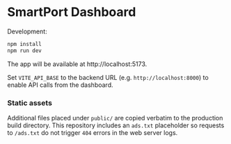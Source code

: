 # SmartPort Dashboard

Development:

```bash
npm install
npm run dev
```

The app will be available at http://localhost:5173.

Set `VITE_API_BASE` to the backend URL (e.g. `http://localhost:8000`) to enable
API calls from the dashboard.

### Static assets

Additional files placed under `public/` are copied verbatim to the production
build directory. This repository includes an `ads.txt` placeholder so requests
to `/ads.txt` do not trigger `404` errors in the web server logs.
